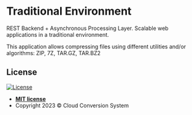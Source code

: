 # Traditional Environment

REST Backend + Asynchronous Processing Layer. Scalable web applications in a traditional environment.

This application allows compressing files using different utilities and/or algorithms: ZIP, 7Z, TAR.GZ, TAR.BZ2

## License

[![License](http://img.shields.io/:license-mit-blue.svg?style=flat-square)](http://badges.mit-license.org)

- **[MIT license](LICENSE)**
- Copyright 2023 © Cloud Conversion System